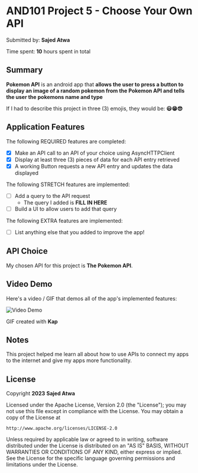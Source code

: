 <!-- (This is a comment) INSTRUCTIONS: Go through this page and fill out any **bolded** entries with their correct values.-->

# AND101 Project 5 - Choose Your Own API

Submitted by: **Sajed Atwa**

Time spent: **10** hours spent in total

## Summary

**Pokemon API** is an android app that **allows the user to press a button to display an image of a random pokemon from the Pokemon API and tells the user the pokemons name and type**

If I had to describe this project in three (3) emojis, they would be: **😃😁😎**

## Application Features

<!-- (This is a comment) Please be sure to change the [ ] to [x] for any features you completed.  If a feature is not checked [x], you might miss the points for that item! -->

The following REQUIRED features are completed:

- [x] Make an API call to an API of your choice using AsyncHTTPClient
- [x] Display at least three (3) pieces of data for each API entry retrieved
- [x] A working Button requests a new API entry and updates the data displayed

The following STRETCH features are implemented:

- [ ] Add a query to the API request
  - The query I added is **FILL IN HERE**
- [ ] Build a UI to allow users to add that query

The following EXTRA features are implemented:

- [ ] List anything else that you added to improve the app!

## API Choice

My chosen API for this project is **The Pokemon API**.

## Video Demo

Here's a video / GIF that demos all of the app's implemented features:

<img src='https://user-images.githubusercontent.com/122500432/229013920-7642f74a-6141-4f1a-b26b-350cf8bc7ca2.gif' title='Video Demo' width='' alt='Video Demo' />


GIF created with **Kap**

<!-- Recommended tools:
- [Kap](https://getkap.co/) for macOS
- [ScreenToGif](https://www.screentogif.com/) for Windows
- [peek](https://github.com/phw/peek) for Linux. -->

## Notes

This project helped me learn all about how to use APIs to connect my apps to the internet and give my apps more functionality.

## License

Copyright **2023** **Sajed Atwa**

Licensed under the Apache License, Version 2.0 (the "License");
you may not use this file except in compliance with the License.
You may obtain a copy of the License at

    http://www.apache.org/licenses/LICENSE-2.0

Unless required by applicable law or agreed to in writing, software
distributed under the License is distributed on an "AS IS" BASIS,
WITHOUT WARRANTIES OR CONDITIONS OF ANY KIND, either express or implied.
See the License for the specific language governing permissions and
limitations under the License.
